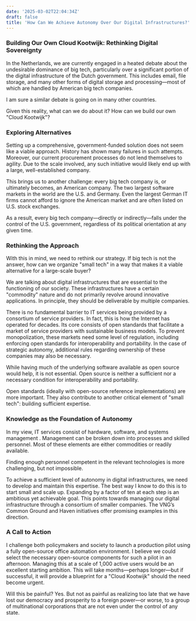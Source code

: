 ```yaml
---
date: '2025-03-02T22:04:34Z'
draft: false
title: 'How Can We Achieve Autonomy Over Our Digital Infrastructures?'
---
```


### Building Our Own Cloud Kootwijk: Rethinking Digital Sovereignty  

In the Netherlands, we are currently engaged in a heated debate about the undesirable dominance of big tech, particularly over a significant portion of the digital infrastructure of the Dutch government. This includes email, file storage, and many other forms of digital storage and processing—most of which are handled by American big tech companies.  

I am sure a similar debate is going on in many other countries.

Given this reality, what can we do about it? How can we build our own "Cloud Kootwijk"?  

### Exploring Alternatives  

Setting up a comprehensive, government-funded solution does not seem like a viable approach. History has shown many failures in such attempts. Moreover, our current procurement processes do not lend themselves to agility. Due to the scale involved, any such initiative would likely end up with a large, well-established company.  

This brings us to another challenge: every big tech company is, or ultimately becomes, an American company. The two largest software markets in the world are the U.S. and Germany. Even the largest German IT firms cannot afford to ignore the American market and are often listed on U.S. stock exchanges.  

As a result, every big tech company—directly or indirectly—falls under the control of the U.S. government, regardless of its political orientation at any given time.  

### Rethinking the Approach  

With this in mind, we need to rethink our strategy. If big tech is not the answer, how can we organize "small tech" in a way that makes it a viable alternative for a large-scale buyer?  

We are talking about digital infrastructures that are essential to the functioning of our society. These infrastructures have a certain "commodity" nature and do not primarily revolve around innovative applications. In principle, they should be deliverable by multiple companies.  

There is no fundamental barrier to IT services being provided by a consortium of service providers. In fact, this is how the Internet has operated for decades. Its core consists of open standards that facilitate a market of service providers with sustainable business models. To prevent monopolization, these markets need some level of regulation, including enforcing open standards for interoperability and portability. In the case of strategic autonomy, additional rules regarding ownership of these companies may also be necessary.  

While having much of the underlying software available as open source would help, it is not essential. Open source is neither a sufficient nor a necessary condition for interoperability and portability.  

Open standards (ideally with open-source reference implementations) are more important. They also contribute to another critical element of "small tech": building sufficient expertise.  

### Knowledge as the Foundation of Autonomy  

In my view, IT services consist of hardware, software, and systems management . Management can be broken down into processes and skilled personnel. Most of these elements are either commodities or readily available.  

Finding enough personnel competent in the relevant technologies is more challenging, but not impossible.  

To achieve a sufficient level of autonomy in digital infrastructures, we need to develop and maintain this expertise. The best way I know to do this is to start small and scale up. Expanding by a factor of ten at each step is an ambitious yet achievable goal. This points towards managing our digital infrastructure through a consortium of smaller companies. The VNG’s Common Ground and Haven initiatives offer promising examples in this direction.  

### A Call to Action  

I challenge both policymakers and society to launch a production pilot using a fully open-source office automation environment. I believe we could select the necessary open-source components for such a pilot in an afternoon. Managing this at a scale of 1,000 active users would be an excellent starting ambition. This will take months—perhaps longer—but if successful, it will provide a blueprint for a "Cloud Kootwijk" should the need become urgent.  

Will this be painful? Yes. But not as painful as realizing too late that we have lost our democracy and prosperity to a foreign power—or worse, to a group of multinational corporations that are not even under the control of any state.  
